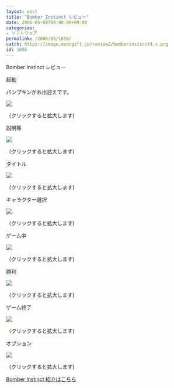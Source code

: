 ```yaml
---
layout: post
title: "Bomber Instinct レビュー"
date: 2006-05-08T09:00:00+09:00
categories:
- ソフトウェア
permalink: /2006/05/1656/
catch: https://image.moongift.jp/review2/bomberinstinct4.s.png
id: 1656
---
```

Bomber Instinct レビュー  
<!--more-->

起動

  

パンプキンがお出迎えです。

  

[![](https://image.moongift.jp/review2/bomberinstinct1.s.png)](https://image.moongift.jp/review2/bomberinstinct1.png)  
  
（クリックすると拡大します)

  

説明等

  

[![](https://image.moongift.jp/review2/bomberinstinct2.s.png)](https://image.moongift.jp/review2/bomberinstinct2.png)  
  
（クリックすると拡大します)

  

タイトル

  

[![](https://image.moongift.jp/review2/bomberinstinct3.s.png)](https://image.moongift.jp/review2/bomberinstinct3.png)  
  
（クリックすると拡大します)

  

キャラクター選択

  

[![](https://image.moongift.jp/review2/bomberinstinct7.s.png)](https://image.moongift.jp/review2/bomberinstinct7.png)  
  
（クリックすると拡大します)

  

ゲーム中

  

[![](https://image.moongift.jp/review2/bomberinstinct4.s.png)](https://image.moongift.jp/review2/bomberinstinct4.png)  
  
（クリックすると拡大します)

  

勝利

  

[![](https://image.moongift.jp/review2/bomberinstinct8.s.png)](https://image.moongift.jp/review2/bomberinstinct8.png)  
  
（クリックすると拡大します)

  

ゲーム終了

  

[![](https://image.moongift.jp/review2/bomberinstinct5.s.png)](https://image.moongift.jp/review2/bomberinstinct5.png)  
  
（クリックすると拡大します)

  

オプション

  

[![](https://image.moongift.jp/review2/bomberinstinct6.s.png)](https://image.moongift.jp/review2/bomberinstinct6.png)  
  
（クリックすると拡大します)

  

[Bomber Instinct 紹介はこちら](http://oss.moongift.jp/intro/i-1654.html)

